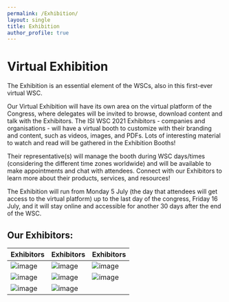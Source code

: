 ```yaml
---
permalink: /Exhibition/
layout: single
title: Exhibition
author_profile: true
---
```


# Virtual Exhibition

The Exhibition is an essential element of the WSCs, also in this first-ever virtual WSC.

Our Virtual Exhibition will have its own area on the virtual platform of the Congress, where delegates will be invited to browse, download content and talk with the Exhibitors.
The ISI WSC 2021 Exhibitors - companies and organisations - will have a virtual booth to customize with their branding and content, such as videos, images, and PDFs.
Lots of interesting material to watch and read will be gathered in the Exhibition Booths!

Their representative(s) will manage the booth during WSC days/times (considering the different time zones worldwide) and will be available to make appointments and chat with attendees.
Connect with our Exhibitors to learn more about their products, services, and resources! 

The Exhibition will run from Monday 5 July (the day that attendees will get access to the virtual platform) up to the last day of the congress, Friday 16 July, and it will stay online and accessible for another 30 days after the end of the WSC.

## Our Exhibitors:

| Exhibitors | Exhibitors | Exhibitors |
| ------------- | ------------- | ------------- |
| ![image](https://user-images.githubusercontent.com/50782609/130884044-7e550089-2d34-438c-93d0-82fa5ea9259c.png) | ![image](https://user-images.githubusercontent.com/50782609/130884224-5720c343-0fff-4343-be0d-171857983b5e.png) | ![image](https://user-images.githubusercontent.com/50782609/130884259-f498ebd1-8e49-4bfe-9e8a-86eeb236191a.png) |
|![image](https://user-images.githubusercontent.com/50782609/131197444-88aab01b-a800-4eb4-afc6-c7b25573c21f.png) | ![image](https://user-images.githubusercontent.com/50782609/131197459-f04c6523-bf29-478e-a632-ec70f74c3af6.png)|![image](https://user-images.githubusercontent.com/50782609/131197484-2e230841-f138-4a73-951f-d050b2d1c7bb.png)|
|![image](https://user-images.githubusercontent.com/50782609/131197503-ab99452d-95db-4f04-b2c2-ef3b831e9fdb.png)| ![image](https://user-images.githubusercontent.com/50782609/131197533-b47ec979-dc43-4209-8527-3c66eddedfee.png)||

